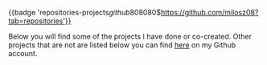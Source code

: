 {{badge 'repositories-projects$github$808080$https://github.com/milosz08?tab=repositories'}}

Below you will find some of the projects I have done or co-created. Other projects that are not are listed below you can
find [here](https://github.com/milosz08) on my Github account.
